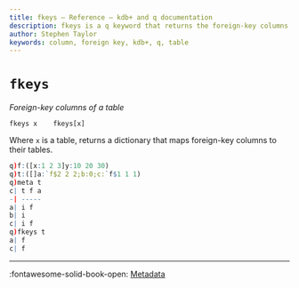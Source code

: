 ```yaml
---
title: fkeys – Reference – kdb+ and q documentation
description: fkeys is a q keyword that returns the foreign-key columns of a table.
author: Stephen Taylor
keywords: column, foreign key, kdb+, q, table
---
```

# `fkeys`

_Foreign-key columns of a table_



```syntax
fkeys x    fkeys[x]
```

Where `x` is a table, returns a dictionary that maps foreign-key columns to their tables.

```q
q)f:([x:1 2 3]y:10 20 30)
q)t:([]a:`f$2 2 2;b:0;c:`f$1 1 1)
q)meta t
c| t f a
-| -----
a| i f
b| i
c| i f
q)fkeys t
a| f
c| f
```

---
:fontawesome-solid-book-open:
[Metadata](../basics/metadata.md)